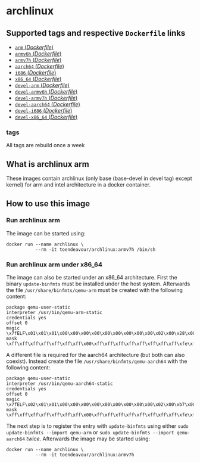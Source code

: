 # archlinux

## Supported tags and respective `Dockerfile` links

- [`arm` (*Dockerfile*)](https://github.com/mettke/dockerfiles/blob/archlinux/archlinux/Dockerfile-arm)
- [`armv6h` (*Dockerfile*)](https://github.com/mettke/dockerfiles/blob/archlinux/archlinux/Dockerfile-armv6h)
- [`armv7h` (*Dockerfile*)](https://github.com/mettke/dockerfiles/blob/archlinux/archlinux/Dockerfile-armv7h)
- [`aarch64` (*Dockerfile*)](https://github.com/mettke/dockerfiles/blob/archlinux/archlinux/Dockerfile-aarch64)
- [`i686` (*Dockerfile*)](https://github.com/mettke/dockerfiles/blob/archlinux/archlinux/Dockerfile-i686)
- [`x86_64` (*Dockerfile*)](https://github.com/mettke/dockerfiles/blob/archlinux/archlinux/Dockerfile-x86_64)
- [`devel-arm` (*Dockerfile*)](https://github.com/mettke/dockerfiles/blob/archlinux/archlinux/Dockerfile-devel-arm)
- [`devel-armv6h` (*Dockerfile*)](https://github.com/mettke/dockerfiles/blob/archlinux/archlinux/Dockerfile-devel-armv6h)
- [`devel-armv7h` (*Dockerfile*)](https://github.com/mettke/dockerfiles/blob/archlinux/archlinux/Dockerfile-devel-armv7h)
- [`devel-aarch64` (*Dockerfile*)](https://github.com/mettke/dockerfiles/blob/archlinux/archlinux/Dockerfile-devel-aarch64)
- [`devel-i686` (*Dockerfile*)](https://github.com/mettke/dockerfiles/blob/archlinux/archlinux/Dockerfile-devel-i686)
- [`devel-x86_64` (*Dockerfile*)](https://github.com/mettke/dockerfiles/blob/archlinux/archlinux/Dockerfile-devel-x86_64)

### tags

All tags are rebuild once a week

## What is archlinux arm

These images contain archlinux (only base (base-devel in devel tag) except kernel) for arm and intel architecture in a docker container.

## How to use this image

### Run archlinux arm

The image can be started using:

```console
docker run --name archlinux \
           --rm -it toendeavour/archlinux:armv7h /bin/sh
```

### Run archlinux arm under x86_64

The image can also be started under an x86_64 architecture. First the binary
`update-binfmts` must be installed under the host system. Afterwards the file
`/usr/share/binfmts/qemu-arm` must be created with the following content:

```console
package qemu-user-static
interpreter /usr/bin/qemu-arm-static
credentials yes
offset 0
magic \x7fELF\x01\x01\x01\x00\x00\x00\x00\x00\x00\x00\x00\x00\x02\x00\x28\x00
mask \xff\xff\xff\xff\xff\xff\xff\x00\xff\xff\xff\xff\xff\xff\xff\xff\xfe\xff\xff\xff
```

A different file is required for the aarch64 architecture (but both can also coexist). Instead
create the file `/usr/share/binfmts/qemu-aarch64` with the following content:

```console
package qemu-user-static
interpreter /usr/bin/qemu-aarch64-static
credentials yes
offset 0
magic \x7fELF\x02\x01\x01\x00\x00\x00\x00\x00\x00\x00\x00\x00\x02\x00\xb7\x00
mask \xff\xff\xff\xff\xff\xff\xff\x00\xff\xff\xff\xff\xff\xff\xff\xff\xfe\xff\xff\xff
```

The next step is to register the entry with `update-binfmts` using either
`sudo update-binfmts --import qemu-arm` or `sudo update-binfmts --import qemu-aarch64` *twice*.
Afterwards the image may be started using:

```console
docker run --name archlinux \
           --rm -it toendeavour/archlinux:armv7h
```

